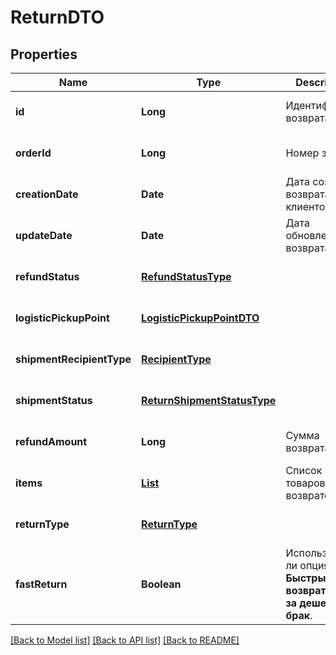 # ReturnDTO
## Properties

| Name | Type | Description | Notes |
|------------ | ------------- | ------------- | -------------|
| **id** | **Long** | Идентификатор возврата. | [optional] [default to null] |
| **orderId** | **Long** | Номер заказа. | [optional] [default to null] |
| **creationDate** | **Date** | Дата создания возврата клиентом. | [optional] [default to null] |
| **updateDate** | **Date** | Дата обновления возврата. | [optional] [default to null] |
| **refundStatus** | [**RefundStatusType**](RefundStatusType.md) |  | [optional] [default to null] |
| **logisticPickupPoint** | [**LogisticPickupPointDTO**](LogisticPickupPointDTO.md) |  | [optional] [default to null] |
| **shipmentRecipientType** | [**RecipientType**](RecipientType.md) |  | [optional] [default to null] |
| **shipmentStatus** | [**ReturnShipmentStatusType**](ReturnShipmentStatusType.md) |  | [optional] [default to null] |
| **refundAmount** | **Long** | Сумма возврата. | [optional] [default to null] |
| **items** | [**List**](ReturnItemDTO.md) | Список товаров в возврате. | [default to null] |
| **returnType** | [**ReturnType**](ReturnType.md) |  | [optional] [default to null] |
| **fastReturn** | **Boolean** | Используется ли опция **Быстрый возврат денег за дешевый брак**.  | [optional] [default to null] |

[[Back to Model list]](../README.md#documentation-for-models) [[Back to API list]](../README.md#documentation-for-api-endpoints) [[Back to README]](../README.md)

